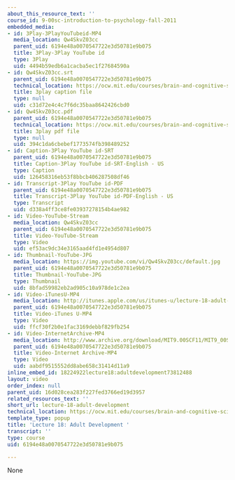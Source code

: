 ```yaml
---
about_this_resource_text: ''
course_id: 9-00sc-introduction-to-psychology-fall-2011
embedded_media:
- id: 3Play-3PlayYouTubeid-MP4
  media_location: Qw4SkvZ03cc
  parent_uid: 6194e48a0070547722e3d50781e9b075
  title: 3Play-3Play YouTube id
  type: 3Play
  uid: 4494b59edb6a1cacba5ec1f27684590a
- id: Qw4SkvZ03cc.srt
  parent_uid: 6194e48a0070547722e3d50781e9b075
  technical_location: https://ocw.mit.edu/courses/brain-and-cognitive-sciences/9-00sc-introduction-to-psychology-fall-2011/adult-development/lecture-18-adult-development/Qw4SkvZ03cc.srt
  title: 3play caption file
  type: null
  uid: c31d72e4c4c7f6dc35baa8642426cbd0
- id: Qw4SkvZ03cc.pdf
  parent_uid: 6194e48a0070547722e3d50781e9b075
  technical_location: https://ocw.mit.edu/courses/brain-and-cognitive-sciences/9-00sc-introduction-to-psychology-fall-2011/adult-development/lecture-18-adult-development/Qw4SkvZ03cc.pdf
  title: 3play pdf file
  type: null
  uid: 394c1da6cbebef1773574fb398489252
- id: Caption-3Play YouTube id-SRT
  parent_uid: 6194e48a0070547722e3d50781e9b075
  title: Caption-3Play YouTube id-SRT-English - US
  type: Caption
  uid: 126458316eb53f8bbcb406287508df46
- id: Transcript-3Play YouTube id-PDF
  parent_uid: 6194e48a0070547722e3d50781e9b075
  title: Transcript-3Play YouTube id-PDF-English - US
  type: Transcript
  uid: d338a4ff3ce8fe03937278154b4ae982
- id: Video-YouTube-Stream
  media_location: Qw4SkvZ03cc
  parent_uid: 6194e48a0070547722e3d50781e9b075
  title: Video-YouTube-Stream
  type: Video
  uid: ef53ac9dc34e3165aad4fd1e4954d807
- id: Thumbnail-YouTube-JPG
  media_location: https://img.youtube.com/vi/Qw4SkvZ03cc/default.jpg
  parent_uid: 6194e48a0070547722e3d50781e9b075
  title: Thumbnail-YouTube-JPG
  type: Thumbnail
  uid: 8bfad59982eb2ad905c10a978de1c2ea
- id: Video-iTunesU-MP4
  media_location: http://itunes.apple.com/us/itunes-u/lecture-18-adult-development/id501335817?i=112593498
  parent_uid: 6194e48a0070547722e3d50781e9b075
  title: Video-iTunes U-MP4
  type: Video
  uid: ffcf30f2b0e1fac3169debbf829fb254
- id: Video-InternetArchive-MP4
  media_location: http://www.archive.org/download/MIT9.00SCF11/MIT9_00SCF11_lec18_300k.mp4
  parent_uid: 6194e48a0070547722e3d50781e9b075
  title: Video-Internet Archive-MP4
  type: Video
  uid: aabdf9515552dd8abe658c31414d11a9
inline_embed_id: 18224922lecture18:adultdevelopment73812488
layout: video
order_index: null
parent_uid: 16d028cea283f227fed3766ed19d3957
related_resources_text: ''
short_url: lecture-18-adult-development
technical_location: https://ocw.mit.edu/courses/brain-and-cognitive-sciences/9-00sc-introduction-to-psychology-fall-2011/adult-development/lecture-18-adult-development
template_type: popup
title: 'Lecture 18: Adult Development '
transcript: ''
type: course
uid: 6194e48a0070547722e3d50781e9b075

---
```

None